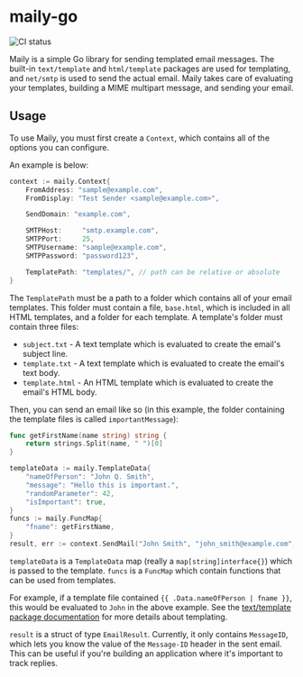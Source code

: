 # maily-go
![CI status](https://github.com/NoteToScreen/maily-go/workflows/CI/badge.svg)

Maily is a simple Go library for sending templated email messages. The built-in `text/template` and `html/template` packages are used for templating, and `net/smtp` is used to send the actual email. Maily takes care of evaluating your templates, building a MIME multipart message, and sending your email.

## Usage
To use Maily, you must first create a `Context`, which contains all of the options you can configure.

An example is below:
```go
context := maily.Context{
	FromAddress: "sample@example.com",
	FromDisplay: "Test Sender <sample@example.com>",

	SendDomain: "example.com",

	SMTPHost:     "smtp.example.com",
	SMTPPort:     25,
	SMTPUsername: "sample@example.com",
	SMTPPassword: "password123",

	TemplatePath: "templates/", // path can be relative or absolute
}
```

The `TemplatePath` must be a path to a folder which contains all of your email templates. This folder must contain a file, `base.html`, which is included in all HTML templates, and a folder for each template. A template's folder must contain three files:

* `subject.txt` - A text template which is evaluated to create the email's subject line.
* `template.txt` - A text template which is evaluated to create the email's text body.
* `template.html` - An HTML template which is evaluated to create the email's HTML body.

Then, you can send an email like so (in this example, the folder containing the template files is called `importantMessage`):
```go
func getFirstName(name string) string {
	return strings.Split(name, " ")[0]
}

templateData := maily.TemplateData{
	"nameOfPerson": "John Q. Smith",
	"message": "Hello this is important.",
	"randomParameter": 42,
	"isImportant": true,
}
funcs := maily.FuncMap{
	"fname": getFirstName,
}
result, err := context.SendMail("John Smith", "john_smith@example.com", "importantMessage", templateData, funcs, funcs)
```

`templateData` is a `TemplateData` map (really a `map[string]interface{}`) which is passed to the template. `funcs` is a `FuncMap` which contain functions that can be used from templates.

For example, if a template file contained `{{ .Data.nameOfPerson | fname }}`, this would be evaluated to `John` in the above example. See the [text/template package documentation](https://golang.org/pkg/text/template/) for more details about templating.

`result` is a struct of type `EmailResult`. Currently, it only contains `MessageID`, which lets you know the value of the `Message-ID` header in the sent email. This can be useful if you're building an application where it's important to track replies.